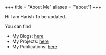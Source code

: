 +++
title = "About Me"
aliases = ["about"]
+++

Hi I am Harish
To be updated...

You can find 
- My Blogs: [here](/posts/)
- My Projects: [here](/projects/)
- My Publications: [here](/pubs)
<!-- - My Resume: [here](https://drive.google.com/file/d/1t88HSZQxBz3EKpbnJiyA4vFHqBKmq3Xa/view?usp=sharing).  -->
